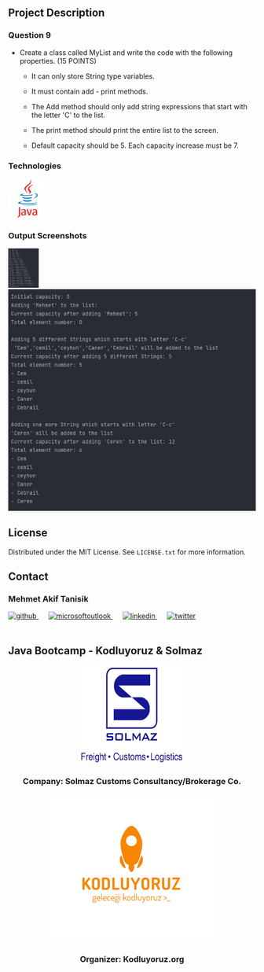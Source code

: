<!-- ABOUT THE PROJECT -->
## Project Description

### Question 9
- Create a class called MyList and write the code with the following properties. (15 POINTS)

    - It can only store String type variables.

    - It must contain add - print methods.

    - The Add method should only add string expressions that start with the letter 'C' to the list.

    - The print method should print the entire list to the screen.

    - Default capacity should be 5. Each capacity increase must be 7.


<!-- TECHNOLOGIES -->
### Technologies

<a href="https://www.java.com/" target="_blank"><img src="../../../outputImages/logos/java.svg" alt="Java" height="80" /></a>





<!-- OUTPUT SCREENSHOTS -->
### Output Screenshots

<a ><img src="outputImages/week1/question1.png" alt="" height="80" /></a>
<img src="../../../outputImages/week1/question9.png" alt="question9" />


<!-- LICENSE -->
## License

Distributed under the MIT License. See `LICENSE.txt` for more information.




<!-- CONTACT -->
## Contact

### Mehmet Akif Tanisik

<a href="https://github.com/mehmet-akif-tanisik" target="_blank">
<img  src=https://img.shields.io/badge/github-%2324292e.svg?&style=for-the-badge&logo=github&logoColor=white alt=github style="margin-bottom: 20px;" />
</a>
<a href = "mailto:matnsk@outlook.com?subject = Feedback&body = Message">
<img src=https://img.shields.io/badge/send-email-email?&style=for-the-badge&logo=microsoftoutlook&color=CD5C5C alt=microsoftoutlook style="margin-bottom: 20px; margin-left:20px" />
</a>
<a href="https://linkedin.com/in/mehmet-akif-tanisik" target="_blank">
<img src=https://img.shields.io/badge/linkedin-%231E77B5.svg?&style=for-the-badge&logo=linkedin&logoColor=white alt=linkedin style="margin-bottom: 20px; margin-left:20px" />
</a>  
<a href="https://twitter.com/makiftanisik" target="_blank">
<img src=https://img.shields.io/badge/twitter-%2300acee.svg?&style=for-the-badge&logo=twitter&logoColor=white alt=twitter style="margin-bottom: 20px; margin-left:20px" />
</a>

<!-- PROJECT-BOOTCAMP-PRACTICUM PART -->
<br />

## Java Bootcamp - Kodluyoruz & Solmaz
<div align="center">
  <a href="https://www.solmaz.com">
    <img src="../../../outputImages/logos/solmaz-logo.jpg" alt="Logo" width="220" height="200">
  </a>

<h3 align="center">Company: Solmaz Customs Consultancy/Brokerage Co.</h3>
</div>

<div align="center">
  <a href="https://kodluyoruz.org/tr/kodluyoruz/">
    <img src="../../../outputImages/logos/kodluyoruz-logo.png" alt="Logo" width="350" height="300">
  </a>
<h3 align="center">Organizer: Kodluyoruz.org</h3>
</div>

